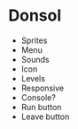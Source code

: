 # Donsol

- Sprites
- Menu
- Sounds
- Icon
- Levels
- Responsive
- Console?
- Run button
- Leave button